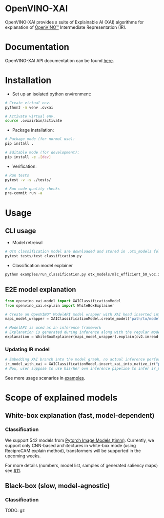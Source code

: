 # OpenVINO-XAI

OpenVINO-XAI provides a suite of Explainable AI (XAI) algorithms for explanation of
[OpenVINO™](https://github.com/openvinotoolkit/openvino) Intermediate Representation (IR).

# Documentation

OpenVINO-XAI API documentation can be found [here](https://curly-couscous-ovjvm29.pages.github.io/).

# Installation

- Set up an isolated python environment:

```bash
# Create virtual env.
python3 -m venv .ovxai

# Activate virtual env.
source .ovxai/bin/activate
```

- Package installation:

```bash
# Package mode (for normal use):
pip install .

# Editable mode (for development):
pip install -e .[dev]
```

- Verification:

```bash
# Run tests
pytest -v -s ./tests/

# Run code quality checks
pre-commit run -a
```

# Usage

## CLI usage

- Model retreival

```python
# OTX classification model are downloaded and stored in .otx_models folder
pytest tests/test_classification.py
```

- Classification model explainer

```python
python examples/run_classification.py otx_models/mlc_efficient_b0_voc.xml images/cute-cat.jpg --output multilabel_saliency_map
```

## E2E model explanation

```python
from openvino_xai.model import XAIClassificationModel
from openvino_xai.explain import WhiteBoxExplainer

# Create an OpenVINO™ ModelAPI model wrapper with XAI head inserted into the model graph
mapi_model_wrapper = XAIClassificationModel.create_model("path/to/model.xml")

# ModelAPI is used as an inference framework
# Explanation is generated during inference along with the regular model output
explanation = WhiteBoxExplainer(mapi_model_wrapper).explain(cv2.imread("path/to/image.jpg"))
```

### Updating IR model

```python
# Embedding XAI branch into the model graph, no actual inference performed
ir_model_with_xai = XAIClassificationModel.insert_xai_into_native_ir("path/to/model.xml")
# Now, user suppose to use his/her own inference pipeline to infer ir_model_with_xai
```

See more usage scenarios in [examples](./examples).

# Scope of explained models

## White-box explanation (fast, model-dependent)

### Classification

We support 542 models from [Pytorch Image Models (timm)](https://github.com/huggingface/pytorch-image-models).
Currently, we support only CNN-based architectures in white-box mode (using ReciproCAM explain method),
transformers will be supported in the upcoming weeks.

For more details (numbers, model list, samples of generated saliency maps) see
[#11](https://github.com/intel-sandbox/openvino_xai/pull/11).

## Black-box (slow, model-agnostic)

### Classification

TODO: gz
